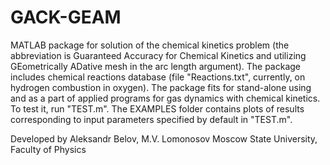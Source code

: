 # GACK-GEAM

MATLAB package for solution of the chemical kinetics problem (the abbreviation is Guaranteed Accuracy for Chemical Kinetics and utilizing GEometrically ADative mesh in the arc length argument).
The package includes chemical reactions database (file "Reactions.txt", currently, on hydrogen combustion in oxygen). The package fits for stand-alone using and as a part of applied programs for gas dynamics with chemical kinetics. To test it, run "TEST.m". The EXAMPLES folder contains plots of results corresponding to input parameters specified by default in "TEST.m".

Developed by Aleksandr Belov, M.V. Lomonosov Moscow State University, Faculty of Physics
